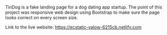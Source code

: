 TinDog is a fake landing page for a dog dating app startup.  The point of this
project was responsive web design using Bootstrap to make sure the page looks
correct on every screen size.

Link to the live website:
https://ecstatic-yalow-6215cb.netlify.com
